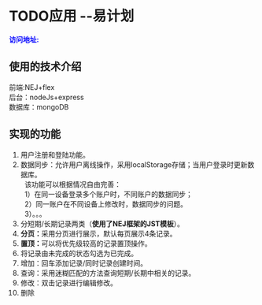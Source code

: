 TODO应用  --易计划
========
<B style='color:blue'>访问地址:&nbsp;&nbsp;</B><a href="http://202.197.66.88/" target="_blank"></a>

使用的技术介绍
--------
前端:NEJ+flex<br/>
后台：nodeJs+express<br/>
数据库：mongoDB<br/>


实现的功能
--------
1. 用户注册和登陆功能。
2. 数据同步：允许用户离线操作，采用localStorage存储；当用户登录时更新数据库。<br/>
   该功能可以根据情况自由完善：<br/>
   1）在同一设备登录多个账户时，不同账户的数据同步；<br/>
   2）同一账户在不同设备上修改时，数据同步的问题。<br/>
   3）。。。<br/>
3. 分短期/长期记录两类（<B>使用了NEJ框架的JST模板</B>）。
4. <B>分页：</B>采用分页进行展示，默认每页展示4条记录。
5. <B>置顶：</B>可以将优先级较高的记录置顶操作。
6. 将记录由未完成的状态勾选为已完成。
7. 增加：回车添加记录/同时记录创建时间。
8. 查询：采用迷糊匹配的方法查询短期/长期中相关的记录。
9. 修改：双击记录进行编辑修改。
10. 删除


